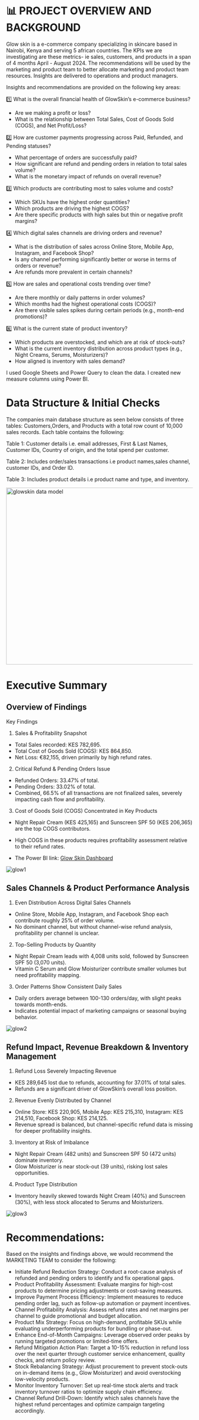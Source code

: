 # 📊 PROJECT OVERVIEW AND BACKGROUND

Glow skin is a e-commerce company specializing in skincare based in Nairobi, Kenya and serving 5 african countries.
The KPIs we are investigating are these metrics- ie sales, customers, and products in a span of 4 months April - August 2024.
The recommendations will be used by the marketing and product team to better allocate marketing and product team resources.
Insights are delivered to operations and product managers.

Insights and recommendations are provided on the following key areas:

1️⃣ What is the overall financial health of GlowSkin’s e-commerce business?
- Are we making a profit or loss?
- What is the relationship between Total Sales, Cost of Goods Sold (COGS), and Net Profit/Loss?

2️⃣ How are customer payments progressing across Paid, Refunded, and Pending statuses?
- What percentage of orders are successfully paid?
- How significant are refund and pending orders in relation to total sales volume?
- What is the monetary impact of refunds on overall revenue?

3️⃣ Which products are contributing most to sales volume and costs?
- Which SKUs have the highest order quantities?
- Which products are driving the highest COGS?
- Are there specific products with high sales but thin or negative profit margins?

4️⃣ Which digital sales channels are driving orders and revenue?
- What is the distribution of sales across Online Store, Mobile App, Instagram, and Facebook Shop?
- Is any channel performing significantly better or worse in terms of orders or revenue?
- Are refunds more prevalent in certain channels?

5️⃣ How are sales and operational costs trending over time?
- Are there monthly or daily patterns in order volumes?
- Which months had the highest operational costs (COGS)?
- Are there visible sales spikes during certain periods (e.g., month-end promotions)?

6️⃣ What is the current state of product inventory?
- Which products are overstocked, and which are at risk of stock-outs?
- What is the current inventory distribution across product types (e.g., Night Creams, Serums, Moisturizers)?
- How aligned is inventory with sales demand?

I used Google Sheets and Power Query to clean the data.
I created new measure columns using Power BI.

# Data Structure & Initial Checks

The companies main database structure as seen below consists of three tables: Customers,Orders, and Products with a total row count of 10,000 sales records. Each table contains the following:

Table 1: Customer details i.e. email addresses, First & Last Names, Customer IDs, Country of origin, and the total spend per customer.

Table 2: Includes order/sales transactions i.e product names,sales channel, customer IDs, and Order ID.

Table 3: Includes product details i.e product name and type, and inventory.


<img width="1010" height="476" alt="glowskin data model" src="https://github.com/user-attachments/assets/8c76ed0e-7d37-484b-8d80-1df7bb10fadd" />

# Executive Summary

## Overview of Findings
Key Findings
1) Sales & Profitability Snapshot
- Total Sales recorded: KES 782,695.
- Total Cost of Goods Sold (COGS): KES 864,850.
- Net Loss: €82,155, driven primarily by high refund rates.

2) Critical Refund & Pending Orders Issue
- Refunded Orders: 33.47% of total.
- Pending Orders: 33.02% of total.
- Combined, 66.5% of all transactions are not finalized sales, severely impacting cash flow and profitability.

3) Cost of Goods Sold (COGS) Concentrated in Key Products
- Night Repair Cream (KES 425,165) and Sunscreen SPF 50 (KES 206,365) are the top COGS contributors.
- High COGS in these products requires profitability assessment relative to their refund rates.
  
- The Power BI link: [Glow Skin Dashboard](https://app.powerbi.com/view?r=eyJrIjoiOWJjNjU4ZDItYWZjNy00OThjLTljYjAtOWI1ZWUxZTUzNGUzIiwidCI6ImUzNDk3ZTRjLWU2NDItNDhlNi1iNTkzLWQzZTQ0MDkwZmY5ZSJ9)


![glow1](https://github.com/user-attachments/assets/962b37a7-e1b9-4d2f-a59c-b67f5dfad3fa)



## Sales Channels & Product Performance Analysis

1) Even Distribution Across Digital Sales Channels
- Online Store, Mobile App, Instagram, and Facebook Shop each contribute roughly 25% of order volume.
- No dominant channel, but without channel-wise refund analysis, profitability per channel is unclear.

2) Top-Selling Products by Quantity
- Night Repair Cream leads with 4,008 units sold, followed by Sunscreen SPF 50 (3,070 units).
- Vitamin C Serum and Glow Moisturizer contribute smaller volumes but need profitability mapping.

3) Order Patterns Show Consistent Daily Sales
- Daily orders average between 100-130 orders/day, with slight peaks towards month-ends.
- Indicates potential impact of marketing campaigns or seasonal buying behavior.

![glow2](https://github.com/user-attachments/assets/e729cb09-feaf-44bd-a8d5-0d29fbfff9a0)



## Refund Impact, Revenue Breakdown & Inventory Management
1) Refund Loss Severely Impacting Revenue
- KES 289,645 lost due to refunds, accounting for 37.01% of total sales.
- Refunds are a significant driver of GlowSkin’s overall loss position.

2) Revenue Evenly Distributed by Channel
- Online Store: KES 220,905, Mobile App: KES 215,310, Instagram: KES 214,510, Facebook Shop: KES 214,125.
- Revenue spread is balanced, but channel-specific refund data is missing for deeper profitability insights.

3) Inventory at Risk of Imbalance
- Night Repair Cream (482 units) and Sunscreen SPF 50 (472 units) dominate inventory.
- Glow Moisturizer is near stock-out (39 units), risking lost sales opportunities.

4) Product Type Distribution
- Inventory heavily skewed towards Night Cream (40%) and Sunscreen (30%), with less stock allocated to Serums and Moisturizers.



![glow3](https://github.com/user-attachments/assets/764d8df3-e67c-445f-af71-2797a210a1c9)


# Recommendations:
Based on the insights and findings above, we would recommend the MARKETING TEAM to consider the following:

- Initiate Refund Reduction Strategy: Conduct a root-cause analysis of refunded and pending orders to identify and fix operational gaps.
- Product Profitability Assessment: Evaluate margins for high-cost products to determine pricing adjustments or cost-saving measures.
- Improve Payment Process Efficiency: Implement measures to reduce pending order lag, such as follow-up automation or payment incentives.
- Channel Profitability Analysis: Assess refund rates and net margins per channel to guide promotional and budget allocation.
- Product Mix Strategy: Focus on high-demand, profitable SKUs while evaluating underperforming products for bundling or phase-out.
- Enhance End-of-Month Campaigns: Leverage observed order peaks by running targeted promotions or limited-time offers.
- Refund Mitigation Action Plan: Target a 10-15% reduction in refund loss over the next quarter through customer service enhancement, quality checks, and return policy review.
- Stock Rebalancing Strategy: Adjust procurement to prevent stock-outs on in-demand items (e.g., Glow Moisturizer) and avoid overstocking low-velocity products.
- Monitor Inventory Turnover: Set up real-time stock alerts and track inventory turnover ratios to optimize supply chain efficiency.
- Channel Refund Drill-Down: Identify which sales channels have the highest refund percentages and optimize campaign targeting accordingly.




